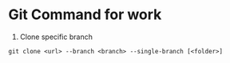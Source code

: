 # Git Command for work
1. Clone specific branch
```
git clone <url> --branch <branch> --single-branch [<folder>]
```
